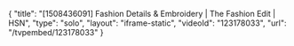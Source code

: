 {
    "title": "[1508436091] Fashion Details & Embroidery | The Fashion Edit | HSN",
    "type": "solo",
    "layout": "iframe-static",
    "videoId": "123178033",
    "url": "\/tvpembed\/123178033"
}